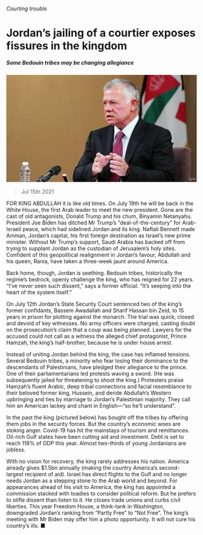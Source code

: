 ###### Courting trouble

# Jordan’s jailing of a courtier exposes fissures in the kingdom 

##### Some Bedouin tribes may be changing allegiance 

![image](images/20210717_MAP004_0.jpg) 

> Jul 15th 2021 

FOR KING ABDULLAH it is like old times. On July 19th he will be back in the White House, the first Arab leader to meet the new president. Gone are the cast of old antagonists, Donald Trump and his chum, Binyamin Netanyahu. President Joe Biden has ditched Mr Trump’s “deal-of-the-century” for Arab-Israeli peace, which had sidelined Jordan and its king. Naftali Bennett made Amman, Jordan’s capital, his first foreign destination as Israel’s new prime minister. Without Mr Trump’s support, Saudi Arabia has backed off from trying to supplant Jordan as the custodian of Jerusalem’s holy sites. Confident of this geopolitical realignment in Jordan’s favour, Abdullah and his queen, Rania, have taken a three-week jaunt around America.

Back home, though, Jordan is seething. Bedouin tribes, historically the regime’s bedrock, openly challenge the king, who has reigned for 22 years. “I’ve never seen such dissent,” says a former official. “It’s seeping into the heart of the system itself.”


On July 12th Jordan’s State Security Court sentenced two of the king’s former confidants, Bassem Awadallah and Sharif Hassan bin Zeid, to 15 years in prison for plotting against the monarch. The trial was quick, closed and devoid of key witnesses. No army officers were charged, casting doubt on the prosecution’s claim that a coup was being planned. Lawyers for the accused could not call as a witness the alleged chief protagonist, Prince Hamzah, the king’s half-brother, because he is under house arrest.

Instead of uniting Jordan behind the king, the case has inflamed tensions. Several Bedouin tribes, a minority who fear losing their dominance to the descendants of Palestinians, have pledged their allegiance to the prince. One of their parliamentarians led protests waving a sword. (He was subsequently jailed for threatening to shoot the king.) Protesters praise Hamzah’s fluent Arabic, deep tribal connections and facial resemblance to their beloved former king, Hussein, and deride Abdullah’s Western upbringing and ties by marriage to Jordan’s Palestinian majority. They call him an American lackey and chant in English—“so he’ll understand”.

In the past the king (pictured below) has bought off the tribes by offering them jobs in the security forces. But the country’s economic woes are stoking anger. Covid-19 has hit the mainstays of tourism and remittances. Oil-rich Gulf states have been cutting aid and investment. Debt is set to reach 118% of GDP this year. Almost two-thirds of young Jordanians are jobless.

With no vision for recovery, the king rarely addresses his nation. America already gives $1.5bn annually (making the country America’s second-largest recipient of aid). Israel has direct flights to the Gulf and no longer needs Jordan as a stepping stone to the Arab world and beyond. For appearances ahead of his visit to America, the king has appointed a commission stacked with toadies to consider political reform. But he prefers to stifle dissent than listen to it. He closes trade unions and curbs civil liberties. This year Freedom House, a think-tank in Washington, downgraded Jordan’s ranking from “Partly Free” to “Not Free”. The king’s meeting with Mr Biden may offer him a photo opportunity. It will not cure his country’s ills. ■


